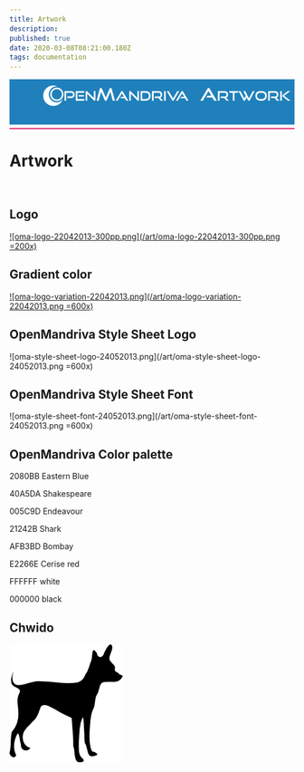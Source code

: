 ```yaml
---
title: Artwork
description: 
published: true
date: 2020-03-08T08:21:00.180Z
tags: documentation
---
```


<div style="height: 80px; width: 100%; background:#2080BB; text-align:right; min-height:36px;">
<img src="/assets/header-artwork.png">
</div>
<div style="margin: 6px 0; height: 2px; width: 100%; background-color: #E2266E;"></div>


# Artwork
<br>

## Logo

[![oma-logo-22042013-300pp.png](/art/oma-logo-22042013-300pp.png =200x)](/art/oma-logo-22042013-300pp.png)

## Gradient color

[![oma-logo-variation-22042013.png](/art/oma-logo-variation-22042013.png =600x)](/art/oma-logo-variation-22042013.png)

## OpenMandriva Style Sheet Logo

![oma-style-sheet-logo-24052013.png](/art/oma-style-sheet-logo-24052013.png =600x)

## OpenMandriva Style Sheet Font

![oma-style-sheet-font-24052013.png](/art/oma-style-sheet-font-24052013.png =600x)

## OpenMandriva Color palette

2080BB Eastern Blue	

40A5DA Shakespeare	

005C9D Endeavour	

21242B Shark	

AFB3BD Bombay	

E2266E Cerise red	

FFFFFF white	

000000 black

## Chwido

![chwido200.png](/art/chwido200.png)


	